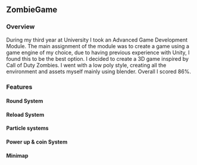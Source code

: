 ## ZombieGame

<h3 align="left">Overview</h3>
<p align="left">During my third year at University I took an Advanced Game Development Module. 
The main assignment of the module was to create a game using a game engine of my choice, due to having previous experience with Unity, I found this to be the best option. 
I decided to create a 3D game inspired by Call of Duty Zombies. I went with a low poly style, creating all the environment and assets myself mainly using blender.
Overall I scored 86%.
</p>

<h3 align="left">Features</h3>
<h4 align="left">Round System</h4>
<h4 align="left">Reload System</h4>
<h4 align="left">Particle systems</h4>
<h4 align="left">Power up & coin System</h4>
<h4 align="left">Minimap</h4>
